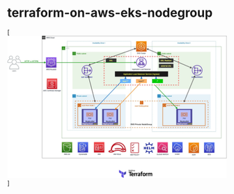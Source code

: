 # terraform-on-aws-eks-nodegroup
[![Image](https://github.com/truyenminhtoan/terraform-on-aws-eks-nodegroup/blob/f577b73afb8993ed29b4aa6cde171d70313c66c1/terraform-eks-01.jpg)]

